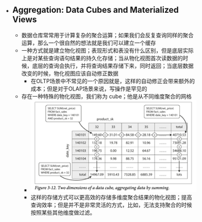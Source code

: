 - ## Aggregation: Data Cubes and Materialized Views  
	- 数据仓库常常用于计算复杂的聚合运算；如果我们会反复查询同样的聚合运算，那么一个很自然的想法就是我们可以建立一个缓存  
	- 一种方式就是建立物化视图；表现形式和表没有什么区别，但是底层实际上是对某些查询语句结果的持久化存储；当从物化视图首次读数据的时候，底层的查询会执行，并将查询结果存储下来，同时返回；当底层数据改变的时候，物化视图应该自动修正数据  
		- 在OLTP场景中不常见的一个原因就是，这样的自动修正会带来额外的成本；但是对于OLAP场景来说，写操作是罕见的  
	- 存在一种特殊的物化视图，我们称为 cube；他是从不同维度聚合的网格  
		- ![](2023-05-06-11-46-34.png)  
		- 这样的存储方式可以更高效的存储多维度聚合结果的物化视图；提高查询效率；但是并不是非常灵活的方式，比如，无法支持聚合的时候按照某些其他维度做过滤。  